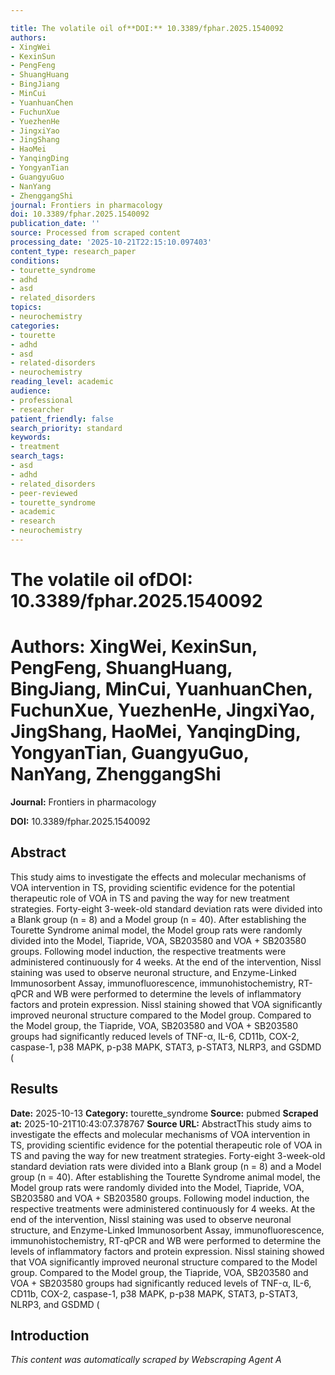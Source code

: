 ```yaml
---

title: The volatile oil of**DOI:** 10.3389/fphar.2025.1540092
authors:
- XingWei
- KexinSun
- PengFeng
- ShuangHuang
- BingJiang
- MinCui
- YuanhuanChen
- FuchunXue
- YuezhenHe
- JingxiYao
- JingShang
- HaoMei
- YanqingDing
- YongyanTian
- GuangyuGuo
- NanYang
- ZhenggangShi
journal: Frontiers in pharmacology
doi: 10.3389/fphar.2025.1540092
publication_date: ''
source: Processed from scraped content
processing_date: '2025-10-21T22:15:10.097403'
content_type: research_paper
conditions:
- tourette_syndrome
- adhd
- asd
- related_disorders
topics:
- neurochemistry
categories:
- tourette
- adhd
- asd
- related-disorders
- neurochemistry
reading_level: academic
audience:
- professional
- researcher
patient_friendly: false
search_priority: standard
keywords:
- treatment
search_tags:
- asd
- adhd
- related_disorders
- peer-reviewed
- tourette_syndrome
- academic
- research
- neurochemistry
---
```




# The volatile oil of**DOI:** 10.3389/fphar.2025.1540092

# **Authors:** XingWei, KexinSun, PengFeng, ShuangHuang, BingJiang, MinCui, YuanhuanChen, FuchunXue, YuezhenHe, JingxiYao, JingShang, HaoMei, YanqingDing, YongyanTian, GuangyuGuo, NanYang, ZhenggangShi

**Journal:** Frontiers in pharmacology

**DOI:** 10.3389/fphar.2025.1540092

## Abstract

This study aims to investigate the effects and molecular mechanisms of VOA intervention in TS, providing scientific evidence for the potential therapeutic role of VOA in TS and paving the way for new treatment strategies.
Forty-eight 3-week-old standard deviation rats were divided into a Blank group (n = 8) and a Model group (n = 40). After establishing the Tourette Syndrome animal model, the Model group rats were randomly divided into the Model, Tiapride, VOA, SB203580 and VOA + SB203580 groups. Following model induction, the respective treatments were administered continuously for 4 weeks. At the end of the intervention, Nissl staining was used to observe neuronal structure, and Enzyme-Linked Immunosorbent Assay, immunofluorescence, immunohistochemistry, RT-qPCR and WB were performed to determine the levels of inflammatory factors and protein expression.
Nissl staining showed that VOA significantly improved neuronal structure compared to the Model group. Compared to the Model group, the Tiapride, VOA, SB203580 and VOA + SB203580 groups had significantly reduced levels of TNF-α, IL-6, CD11b, COX-2, caspase-1, p38 MAPK, p-p38 MAPK, STAT3, p-STAT3, NLRP3, and GSDMD (
## Results

**Date:** 2025-10-13
**Category:** tourette_syndrome
**Source:** pubmed
**Scraped at:** 2025-10-21T10:43:07.378767
**Source URL:**  AbstractThis study aims to investigate the effects and molecular mechanisms of VOA intervention in TS, providing scientific evidence for the potential therapeutic role of VOA in TS and paving the way for new treatment strategies.
Forty-eight 3-week-old standard deviation rats were divided into a Blank group (n = 8) and a Model group (n = 40). After establishing the Tourette Syndrome animal model, the Model group rats were randomly divided into the Model, Tiapride, VOA, SB203580 and VOA + SB203580 groups. Following model induction, the respective treatments were administered continuously for 4 weeks. At the end of the intervention, Nissl staining was used to observe neuronal structure, and Enzyme-Linked Immunosorbent Assay, immunofluorescence, immunohistochemistry, RT-qPCR and WB were performed to determine the levels of inflammatory factors and protein expression.
Nissl staining showed that VOA significantly improved neuronal structure compared to the Model group. Compared to the Model group, the Tiapride, VOA, SB203580 and VOA + SB203580 groups had significantly reduced levels of TNF-α, IL-6, CD11b, COX-2, caspase-1, p38 MAPK, p-p38 MAPK, STAT3, p-STAT3, NLRP3, and GSDMD (
## Introduction
*This content was automatically scraped by Webscraping Agent A*